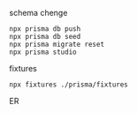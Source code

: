 schema chenge

```
npx prisma db push
npx prisma db seed
npx prisma migrate reset
npx prisma studio
```

fixtures

```
npx fixtures ./prisma/fixtures
```

ER
